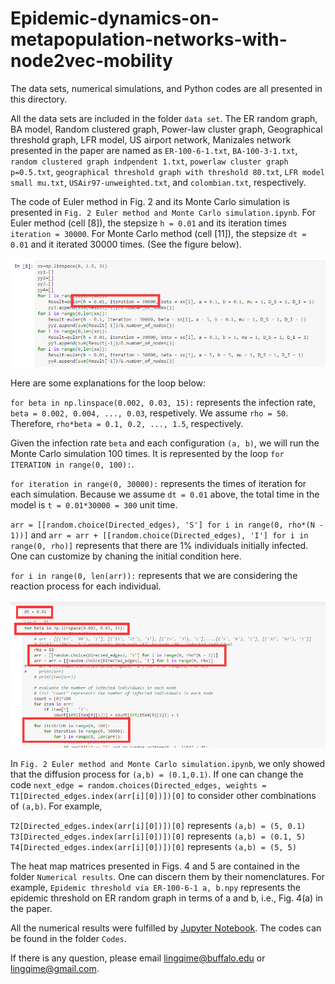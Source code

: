 # Epidemic-dynamics-on-metapopulation-networks-with-node2vec-mobility

The data sets, numerical simulations, and Python codes are all presented in this directory.

All the data sets are included in the folder `data set`. The ER random graph, BA model, Random clustered graph, Power-law cluster graph, Geographical threshold graph, LFR model, US airport network, Manizales network presented in the paper are named as `ER-100-6-1.txt`, `BA-100-3-1.txt`, `random clustered graph indpendent 1.txt`, `powerlaw cluster graph p=0.5.txt`, `geographical threshold graph with threshold 80.txt`, `LFR model small mu.txt`, `USAir97-unweighted.txt`, and `colombian.txt`, respectively.

The code of Euler method in Fig. 2 and its Monte Carlo simulation is presented in `Fig. 2 Euler method and Monte Carlo simulation.ipynb`. For Euler method (cell [8]), the stepsize `h = 0.01` and its iteration times `iteration = 30000`. For Monte Carlo method (cell [11]), the stepsize `dt = 0.01` and it iterated 30000 times. (See the figure below). 


![Euler method](https://github.com/lingqime/Epidemic-dynamics-on-metapopulation-networks-with-node2vec-mobility/blob/main/images/image_1.png)

Here are some explanations for the loop below:

`for beta in np.linspace(0.002, 0.03, 15):` represents the infection rate, `beta = 0.002, 0.004, ..., 0.03`, respetively. We assume `rho = 50`. Therefore, `rho*beta = 0.1, 0.2, ..., 1.5`, respectively.

Given the infection rate `beta` and each configuration `(a, b)`, we will run the Monte Carlo simulation 100 times. It is represented by the loop `for ITERATION in range(0, 100):`.

`for iteration in range(0, 30000):` represents the times of iteration for each simulation. Because we assume `dt = 0.01` above, the total time in the model is `t = 0.01*30000 = 300` unit time.

`arr = [[random.choice(Directed_edges), 'S'] for i in range(0, rho*(N - 1))]` and `arr = arr + [[random.choice(Directed_edges), 'I'] for i in range(0, rho)]` represents that there are 1% individuals initially infected. One can customize by chaning the initial condition here.

`for i in range(0, len(arr)):` represents that we are considering the reaction process for each individual.

![Monte Carlo iteration](https://github.com/lingqime/Epidemic-dynamics-on-metapopulation-networks-with-node2vec-mobility/blob/main/images/image_2.png)

In `Fig. 2 Euler method and Monte Carlo simulation.ipynb`, we only showed that the diffusion process for `(a,b) = (0.1,0.1)`. If one can change the code
`next_edge = random.choices(Directed_edges, weights = T1[Directed_edges.index(arr[i][0])])[0]` to consider other combinations of `(a,b)`. For example, 

`T2[Directed_edges.index(arr[i][0])])[0]` represents `(a,b) = (5, 0.1)`
`T3[Directed_edges.index(arr[i][0])])[0]` represents `(a,b) = (0.1, 5)`
`T4[Directed_edges.index(arr[i][0])])[0]` represents `(a,b) = (5, 5)`



The heat map matrices presented in Figs. 4 and 5 are contained in the folder `Numerical results`. One can discern them by their nomenclatures. For example, `Epidemic threshold via ER-100-6-1 a, b.npy` represents the epidemic threshold on ER random graph in terms of a and b, i.e., Fig. 4(a) in the paper. 

All the numerical results were fulfilled by [Jupyter Notebook](https://jupyter.org/). The codes can be found in the folder `Codes`.

If there is any question, please email lingqime@buffalo.edu or lingqime@gmail.com.
